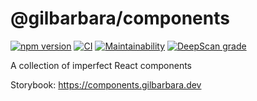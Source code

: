# @gilbarbara/components

[![npm version](https://badge.fury.io/js/%40gilbarbara%2Fcomponents.svg)](https://badge.fury.io/js/%40gilbarbara%2Fcomponents) [![CI](https://github.com/gilbarbara/components/actions/workflows/main.yml/badge.svg)](https://github.com/gilbarbara/components/actions/workflows/main.yml) [![Maintainability](https://api.codeclimate.com/v1/badges/8044dd6bb2c2cf17b497/maintainability)](https://codeclimate.com/github/gilbarbara/components/maintainability) [![DeepScan grade](https://deepscan.io/api/teams/2321/projects/20884/branches/581965/badge/grade.svg)](https://deepscan.io/dashboard#view=project&tid=2321&pid=20884&bid=581965)

A collection of imperfect React components

Storybook: https://components.gilbarbara.dev
